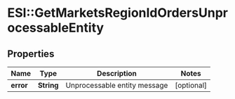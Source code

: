# ESI::GetMarketsRegionIdOrdersUnprocessableEntity

## Properties
Name | Type | Description | Notes
------------ | ------------- | ------------- | -------------
**error** | **String** | Unprocessable entity message | [optional] 


